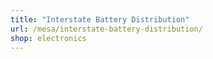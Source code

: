 ```yaml
---
title: "Interstate Battery Distribution"
url: /mesa/interstate-battery-distribution/
shop: electronics
---
```

